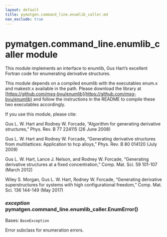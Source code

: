 ```yaml
---
layout: default
title: pymatgen.command_line.enumlib_caller.md
nav_exclude: true
---
```


# pymatgen.command_line.enumlib_caller module

This module implements an interface to enumlib, Gus Hart’s excellent Fortran
code for enumerating derivative structures.

This module depends on a compiled enumlib with the executables enum.x and
makestr.x available in the path. Please download the library at
[https://github.com/msg-byu/enumlib](https://github.com/msg-byu/enumlib) and follow the instructions in the README to
compile these two executables accordingly.

If you use this module, please cite:

Gus L. W. Hart and Rodney W. Forcade, “Algorithm for generating derivative
structures,” Phys. Rev. B 77 224115 (26 June 2008)

Gus L. W. Hart and Rodney W. Forcade, “Generating derivative structures from
multilattices: Application to hcp alloys,” Phys. Rev. B 80 014120 (July 2009)

Gus L. W. Hart, Lance J. Nelson, and Rodney W. Forcade, “Generating
derivative structures at a fixed concentration,” Comp. Mat. Sci. 59
101-107 (March 2012)

Wiley S. Morgan, Gus L. W. Hart, Rodney W. Forcade, “Generating derivative
superstructures for systems with high configurational freedom,” Comp. Mat.
Sci. 136 144-149 (May 2017)


### _exception_ pymatgen.command_line.enumlib_caller.EnumError()
Bases: `BaseException`

Error subclass for enumeration errors.